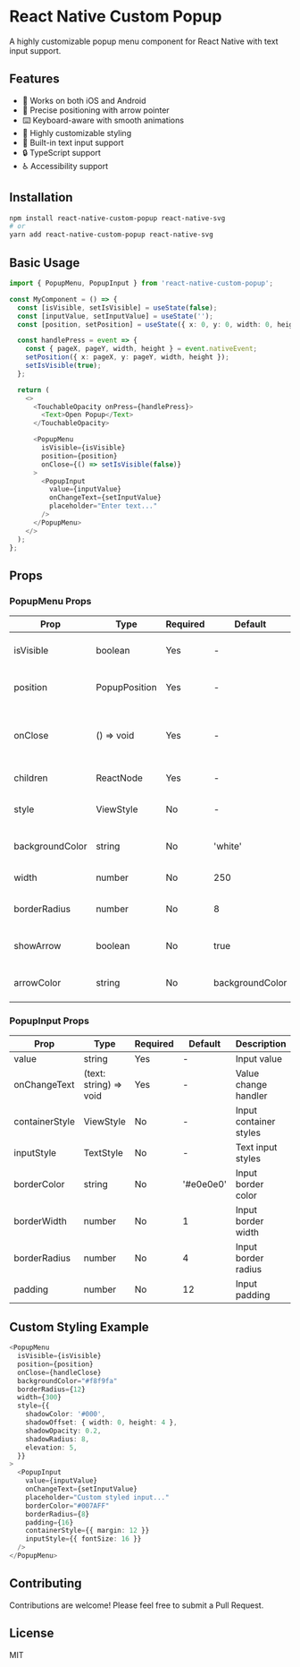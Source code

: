 # React Native Custom Popup

A highly customizable popup menu component for React Native with text input support.

## Features

- 📱 Works on both iOS and Android
- 🎯 Precise positioning with arrow pointer
- ⌨️ Keyboard-aware with smooth animations
- 🎨 Highly customizable styling
- 📝 Built-in text input support
- 🔒 TypeScript support
- ♿ Accessibility support

## Installation

```bash
npm install react-native-custom-popup react-native-svg
# or
yarn add react-native-custom-popup react-native-svg
```

## Basic Usage

```typescript
import { PopupMenu, PopupInput } from 'react-native-custom-popup';

const MyComponent = () => {
  const [isVisible, setIsVisible] = useState(false);
  const [inputValue, setInputValue] = useState('');
  const [position, setPosition] = useState({ x: 0, y: 0, width: 0, height: 0 });

  const handlePress = event => {
    const { pageX, pageY, width, height } = event.nativeEvent;
    setPosition({ x: pageX, y: pageY, width, height });
    setIsVisible(true);
  };

  return (
    <>
      <TouchableOpacity onPress={handlePress}>
        <Text>Open Popup</Text>
      </TouchableOpacity>

      <PopupMenu
        isVisible={isVisible}
        position={position}
        onClose={() => setIsVisible(false)}
      >
        <PopupInput
          value={inputValue}
          onChangeText={setInputValue}
          placeholder="Enter text..."
        />
      </PopupMenu>
    </>
  );
};
```

## Props

### PopupMenu Props

| Prop            | Type          | Required | Default         | Description                    |
| --------------- | ------------- | -------- | --------------- | ------------------------------ |
| isVisible       | boolean       | Yes      | -               | Controls popup visibility      |
| position        | PopupPosition | Yes      | -               | Target element position        |
| onClose         | () => void    | Yes      | -               | Called when popup should close |
| children        | ReactNode     | Yes      | -               | Popup content                  |
| style           | ViewStyle     | No       | -               | Custom container styles        |
| backgroundColor | string        | No       | 'white'         | Popup background color         |
| width           | number        | No       | 250             | Popup width                    |
| borderRadius    | number        | No       | 8               | Popup border radius            |
| showArrow       | boolean       | No       | true            | Show/hide arrow pointer        |
| arrowColor      | string        | No       | backgroundColor | Arrow pointer color            |

### PopupInput Props

| Prop           | Type                   | Required | Default   | Description            |
| -------------- | ---------------------- | -------- | --------- | ---------------------- |
| value          | string                 | Yes      | -         | Input value            |
| onChangeText   | (text: string) => void | Yes      | -         | Value change handler   |
| containerStyle | ViewStyle              | No       | -         | Input container styles |
| inputStyle     | TextStyle              | No       | -         | Text input styles      |
| borderColor    | string                 | No       | '#e0e0e0' | Input border color     |
| borderWidth    | number                 | No       | 1         | Input border width     |
| borderRadius   | number                 | No       | 4         | Input border radius    |
| padding        | number                 | No       | 12        | Input padding          |

## Custom Styling Example

```typescript
<PopupMenu
  isVisible={isVisible}
  position={position}
  onClose={handleClose}
  backgroundColor="#f8f9fa"
  borderRadius={12}
  width={300}
  style={{
    shadowColor: '#000',
    shadowOffset: { width: 0, height: 4 },
    shadowOpacity: 0.2,
    shadowRadius: 8,
    elevation: 5,
  }}
>
  <PopupInput
    value={inputValue}
    onChangeText={setInputValue}
    placeholder="Custom styled input..."
    borderColor="#007AFF"
    borderRadius={8}
    padding={16}
    containerStyle={{ margin: 12 }}
    inputStyle={{ fontSize: 16 }}
  />
</PopupMenu>
```

## Contributing

Contributions are welcome! Please feel free to submit a Pull Request.

## License

MIT
